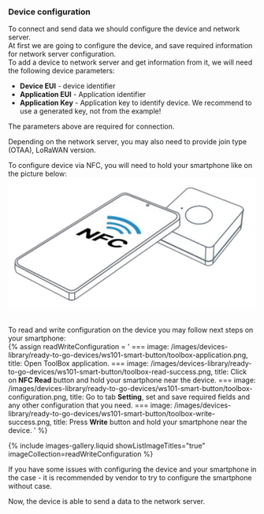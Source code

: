 ### Device configuration

To connect and send data we should configure the device and network server.  
At first we are going to configure the device, and save required information for network server configuration.  
To add a device to network server and get information from it, we will need the following device parameters:  
 - **Device EUI** - device identifier
 - **Application EUI** - Application identifier
 - **Application Key** - Application key to identify device. We recommend to use a generated key, not from the example!  

The parameters above are required for connection.  
  
Depending on the network server, you may also need to provide join type (OTAA), LoRaWAN version.  
  
To configure device via NFC, you will need to hold your smartphone like on the picture below:  
![NFC zone](/images/devices-library/ready-to-go-devices/ws101-smart-button/nfc-area.png)  
<br/>

To read and write configuration on the device you may follow next steps on your smartphone:  
{% assign readWriteConfiguration = '
    ===
        image: /images/devices-library/ready-to-go-devices/ws101-smart-button/toolbox-application.png,
        title: Open ToolBox application.
    ===
        image: /images/devices-library/ready-to-go-devices/ws101-smart-button/toolbox-read-success.png,
        title: Click on **NFC Read** button and hold your smartphone near the device.
    ===
        image: /images/devices-library/ready-to-go-devices/ws101-smart-button/toolbox-configuration.png,
        title: Go to tab **Setting**, set and save required fields and any other configuration that you need.
    ===
        image: /images/devices-library/ready-to-go-devices/ws101-smart-button/toolbox-write-success.png,
        title: Press **Write** button and hold your smartphone near the device.
'
%}

{% include images-gallery.liquid showListImageTitles="true" imageCollection=readWriteConfiguration %}

If you have some issues with configuring the device and your smartphone in the case - it is recommended by vendor to try to configure the smartphone without case.  

Now, the device is able to send a data to the network server.  
